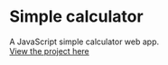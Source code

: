 # Simple calculator
A JavaScript simple calculator web app.
<br>
[View the project here](https://oyelakin-mercy.github.io/Calculator-app/)
